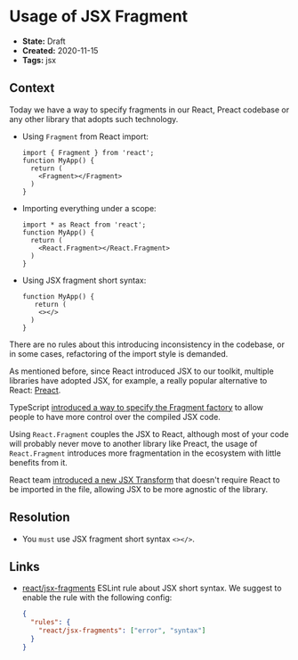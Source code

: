 # Usage of JSX Fragment

* **State:** Draft
* **Created:** 2020-11-15
* **Tags:** jsx

## Context

Today we have a way to specify fragments in our React, Preact codebase or
any other library that adopts such technology.

* Using `Fragment` from React import:

    ```tsx
    import { Fragment } from 'react';
    function MyApp() {
      return (
        <Fragment></Fragment>
      )
    }
    ```

* Importing everything under a scope:

    ```tsx
    import * as React from 'react';
    function MyApp() {
      return (
        <React.Fragment></React.Fragment>
      )
    }
    ```

* Using JSX fragment short syntax:

    ```tsx
    function MyApp() {
       return (
        <></>
      )
    }
   ```

There are no rules about this introducing inconsistency in the codebase, or in
some cases, refactoring of the import style is demanded.

As mentioned before, since React introduced JSX to our toolkit, multiple
libraries have adopted JSX, for example, a really popular alternative to React:
[Preact](https://preactjs.com/).

TypeScript [introduced a way to specify the Fragment factory](https://github.com/microsoft/TypeScript/pull/38720)
to allow people to have more control over the compiled JSX code.

Using `React.Fragment` couples the JSX to React, although most of your code will
probably never move to another library like Preact, the usage of
`React.Fragment` introduces more fragmentation in the ecosystem with little
benefits from it.

React team [introduced a new JSX Transform](https://reactjs.org/blog/2020/09/22/introducing-the-new-jsx-transform.html)
that doesn't require React to be imported in the file, allowing JSX to be more
agnostic of the library.

## Resolution

* You `must` use JSX fragment short syntax `<></>`.

## Links

* [react/jsx-fragments](https://github.com/yannickcr/eslint-plugin-react/blob/master/docs/rules/jsx-fragments.md)
  ESLint rule about JSX short syntax. We suggest to enable the rule with the
  following config:

    ```json
    {
      "rules": {
        "react/jsx-fragments": ["error", "syntax"]
      }
    }
    ```
